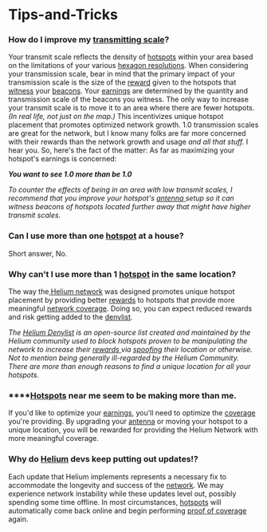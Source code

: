 # Tips-and-Tricks

### **How do I improve my** [**transmitting scale**](../../helium-glossary.md#transmission-scale)**?**

Your transmit scale reflects the density of [hotspots](../../helium-glossary.md#hotspot) within your area based on the limitations of your various [hexagon resolutions](../../helium-glossary.md#hexagon-resolution). When considering your transmission scale, bear in mind that the primary impact of your transmission scale is the size of the [reward](../../helium-glossary.md#reward) given to the hotspots that [witness](../../helium-glossary.md#wireless) your [beacons](../../helium-glossary.md#beacon). Your [earnings](../../helium-glossary.md#earnings) are determined by the quantity and transmission scale of the beacons you witness. The only way to increase your transmit scale is to move it to an area where there are fewer hotspots. _(In real life, not just on the map.)_ This incentivizes unique hotspot placement that promotes optimized network growth. 1.0 transmission scales are great for the network, but I know many folks are far more concerned with their rewards than the network growth and usage _and all that stuff._ I hear you. So, here's the fact of the matter: As far as maximizing your hotspot's earnings is concerned:

_**You want to see 1.0 more than be 1.0**_

_To counter the effects of being in an area with low transmit scales, I recommend that you improve your hotspot's_ [_antenna_ ](../antenna/)_setup so it can witness beacons of hotspots located further away that might have higher transmit scales._

### **Can I use more than one** [**hotspot**](../../helium-glossary.md#hotspot) **at a house?**

Short answer, No.

### Why can't I use more than 1 [hotspot](../../helium-glossary.md#hotspot) in the same location?

The way the[ Helium network](../../helium-glossary.md#helium) was designed promotes unique hotspot placement by providing better [rewards](../../helium-glossary.md#reward) to hotspots that provide more meaningful [network coverage](../../helium-glossary.md#network-coverage). Doing so, you can expect reduced rewards and risk getting added to the [denylist](../../helium-glossary.md#helium-denylist).

_The_ [_Helium Denylist_](https://www.heliumboard.com/denylist) _is an open-source list created and maintained by the Helium community used to block hotspots proven to be manipulating the network to increase their_ [_rewards_ ](../../helium-glossary.md#reward)_via_ [_spoofing_](../../helium-glossary.md#spoofing) _their location or otherwise. Not to mention being generally ill-regarded by the Helium Community. There are more than enough reasons to find a unique location for all your hotspots._

### ****[**Hotspots**](../../helium-glossary.md#hotspot) **near me seem to be making more than me.**

If you'd like to optimize your [earnings](../../helium-glossary.md#earnings), you'll need to optimize the [coverage](../../helium-glossary.md#coverage) you're providing. By upgrading your [antenna](../../helium-glossary.md#antenna) or moving your hotspot to a unique location, you will be rewarded for providing the Helium Network with more meaningful coverage.

### **Why do** [**Helium**](../../helium-glossary.md#helium) **devs keep putting out updates!?**

Each update that Helium implements represents a necessary fix to accommodate the longevity and success of the [network](../../helium-glossary.md#network). We may experience network instability while these updates level out, possibly spending some time offline. In most circumstances, [hotspots](../../helium-glossary.md#hotspot) will automatically come back online and begin performing [proof of coverage ](../../helium-glossary.md#proof-of-coverage)again.
